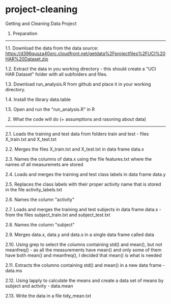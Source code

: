 project-cleaning
================

Getting and Cleaning Data Project

1. Preparation
--------------

1.1. Download the data from the data source: https://d396qusza40orc.cloudfront.net/getdata%2Fprojectfiles%2FUCI%20HAR%20Dataset.zip

1.2. Extract the data in you working directory - this should create a "UCI HAR Dataset" folder with all subfolders and files.

1.3. Download run_analysis.R from github and place it in your working directory.

1.4. Install the library data.table

1.5. Open and run the "run_analysis.R" in R




2. What the code will do (+ assumptions and rasoning about data)
----------------------------------------------------------------

2.1. Loads the training and test data from folders train and test - files X_train.txt and X_test.txt

2.2. Merges the files X_train.txt and X_test.txt in data frame data.x

2.3. Names the columns of data.x using the file features.txt where the names of all measuremets are stored


2.4. Loads and merges the training and test class labels in data frame data.y

2.5. Replaces the class labels with their proper activity name that is stored in the file activity_labels.txt

2.6. Names the column "activity"

2.7. Loads and merges the training and test subjects in data frame data.s - from the files subject_train.txt and subject_test.txt

2.8. Names the column "subject"

2.9. Merges data.x, data.y and data.s in a single data frame called data

2.10. Using grep to select the columns containing std() and mean(), but not meanfreq() - as all the measurements have mean() and only some of them have both mean() and meanfreq(), I decided that mean() is what is needed

2.11. Extracts the columns containing std() and mean() in a new data frame - data.ms

2.12. Using lapply to calculate the means and create a data set of means by subject and activity - data.mean

2.13. Write the data in a file tidy_mean.txt

